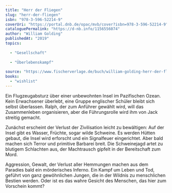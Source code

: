 ```yaml
---
title: "Herr der Fliegen"
slug: "herr-der-fliegen"
isbn: "978-3-596-52214-9"
coverUri: "https://portal.dnb.de/opac/mvb/cover?isbn=978-3-596-52214-9"
cataloguePermalink: "https://d-nb.info/1156556074"
author: "William Golding"
publishedAt: "2019"
topics:
  
  - "Gesellschaft"
    
  - "Überlebenskampf"
    
source: "https://www.fischerverlage.de/buch/william-golding-herr-der-fliegen-9783596906673"
books: 
  - "wishlist"
---
```

Ein Flugzeugabsturz über einer unbewohnten Insel im Pazifischen Ozean. Kein 
Erwachsener überlebt, eine Gruppe englischer Schüler bleibt sich selbst 
überlassen. Ralph, der zum Anführer gewählt wird, will das Zusammenleben 
organisieren, aber die Führungsrolle wird ihm von Jack streitig gemacht.

Zunächst erscheint der Verlust der Zivilisation leicht zu bewältigen: Auf der 
Insel gibt es Wasser, Früchte, sogar wilde Schweine. Es werden Hütten gebaut, 
die Insel wird erforscht und ein Signalfeuer eingerichtet. Aber bald machen 
sich Terror und primitive Barbarei breit. Die Schweinejagd artet zu blutigem 
Schlachten aus, der Machtrausch gipfelt in der Bereitschaft zum Mord.

Aggression, Gewalt, der Verlust aller Hemmungen machen aus dem Paradies bald 
ein mörderisches Inferno. Ein Kampf um Leben und Tod, geführt von ganz 
gewöhnlichen Jungen, die in der Wildnis zu menschlichen Bestien werden. Oder 
ist es das wahre Gesicht des Menschen, das hier zum Vorschein kommt?